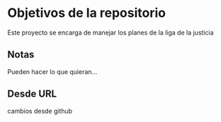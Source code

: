 # Objetivos de la repositorio

Este proyecto se encarga de manejar los planes de la liga de la justicia


## Notas
Pueden hacer lo que quieran...


## Desde URL
cambios desde github
